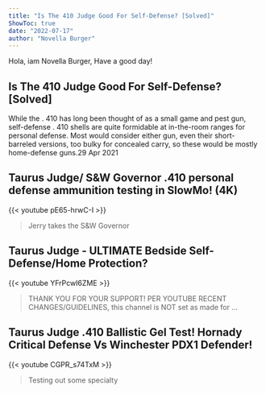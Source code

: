 ```yaml
---
title: "Is The 410 Judge Good For Self-Defense? [Solved]"
ShowToc: true 
date: "2022-07-17"
author: "Novella Burger" 
---
```


Hola, iam Novella Burger, Have a good day!
## Is The 410 Judge Good For Self-Defense? [Solved]
While the . 410 has long been thought of as a small game and pest gun, self-defense . 410 shells are quite formidable at in-the-room ranges for personal defense. Most would consider either gun, even their short-barreled versions, too bulky for concealed carry, so these would be mostly home-defense guns.29 Apr 2021

## Taurus Judge/ S&W Governor .410 personal defense ammunition testing in SlowMo! (4K)
{{< youtube pE65-hrwC-I >}}
>Jerry takes the S&W Governor 

## Taurus Judge - ULTIMATE Bedside Self-Defense/Home Protection?
{{< youtube YFrPcwI6ZME >}}
>THANK YOU FOR YOUR SUPPORT! PER YOUTUBE RECENT CHANGES/GUIDELINES, this channel is NOT set as made for ...

## Taurus Judge .410 Ballistic Gel Test! Hornady Critical Defense Vs Winchester PDX1 Defender!
{{< youtube CGPR_s74TxM >}}
>Testing out some specialty 

